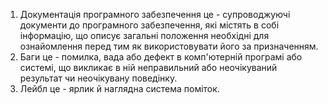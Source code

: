 1. Документація програмного забезпечення це - супроводжуючі документи до програмного забезпечення, які містять в собі інформацію, що описує загальні положення необхідні для ознайомлення перед тим як використовувати його за призначенням.
2. Баги це - помилка, вада або дефект в комп'ютерній програмі або системі, що викликає в ній неправильний або неочікуваний результат чи неочікувану поведінку.
3.  Лейбл це - ярлик й наглядна система поміток.
